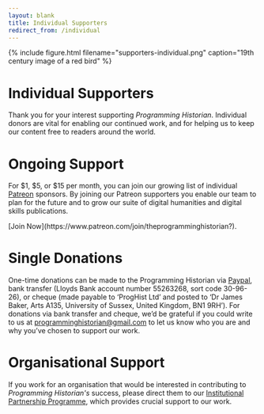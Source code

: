 ```yaml
---
layout: blank
title: Individual Supporters
redirect_from: /individual
---
```


{% include figure.html filename="supporters-individual.png" caption="19th century image of a red bird" %}

# Individual Supporters

Thank you for your interest supporting *Programming Historian*. Individual donors are vital for enabling our continued work, and for helping us to keep our content free to readers around the world.

# Ongoing Support

For $1, $5, or $15 per month, you can join our growing list of individual [Patreon](https://www.patreon.com/join/theprogramminghistorian?) sponsors. By joining our Patreon supporters you enable our team to plan for the future and to grow our suite of digital humanities and digital skills publications.

<div class="alert alert-warning">
[Join Now](https://www.patreon.com/join/theprogramminghistorian?).
</div>

# Single Donations

One-time donations can be made to the Programming Historian via [Paypal](https://www.paypal.com/cgi-bin/webscr?cmd=_s-xclick&hosted_button_id=7BGHUZRVS4LYL&source=url), bank transfer (Lloyds Bank account number 55263268, sort code 30-96-26), or cheque (made payable to ‘ProgHist Ltd’ and posted to ‘Dr James Baker, Arts A135, University of Sussex, United Kingdom, BN1 9RH’). For donations via bank transfer and cheque, we’d be grateful if you could write to us at programminghistorian@gmail.com to let us know who you are and why you’ve chosen to support our work.

# Organisational Support

If you work for an organisation that would be interested in contributing to *Programming Historian's* success, please direct them to our [Institutional Partnership Programme](ipp), which provides crucial support to our work.